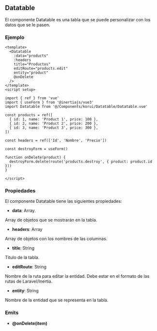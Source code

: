 ## Datatable

El componente Datatable es una tabla que se puede personalizar con los datos que se le pasen.

### Ejemplo

```vue
<template>
  <Datatable
    :data="products"
    :headers
    title="Productos"
    editRoute="products.edit"
    entity="product"
    @onDelete
  />
</template>
<script setup>

import { ref } from 'vue'
import { useForm } from '@inertiajs/vue3'
import Datatable from '@/Components/korui/Datatable/Datatable.vue'

const products = ref([
  { id: 1, name: 'Product 1', price: 100 },
  { id: 2, name: 'Product 2', price: 200 },
  { id: 3, name: 'Product 3', price: 300 },
])

const headers = ref(['Id', 'Nombre', 'Precio'])

const destroyForm = useForm()

function onDelete(product) {
  destroyForm.delete(route('products.destroy', { product: product.id }))
}

</script>
```

### Propiedades

El componente Datatable tiene las siguientes propiedades:

- __data__: Array.

Array de objetos que se mostrarán en la tabla.

- __headers__: Array

Array de objetos con los nombres de las columnas.

- __title__: String

Título de la tabla.

- __editRoute__: String

Nombre de la ruta para editar la entidad. Debe estar en el formato de las rutas de Laravel/Inertia.

- __entity__: String

Nombre de la entidad que se representa en la tabla.

### Emits

- __@onDelete(item)__